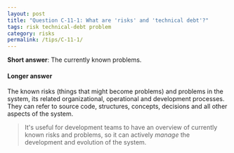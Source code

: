 ```yaml
---
layout: post
title: "Question C-11-1: What are 'risks' and 'technical debt'?"
tags: risk technical-debt problem
category: risks
permalink: /tips/C-11-1/
---
```




**Short answer**: The currently known problems.

#### Longer answer

The known risks (things that might become problems) and problems in the system, its related organizational, operational and development processes. They can refer to source code, structures, concepts,
decisions and all other aspects of the system.


>It's useful for development teams to have an overview of currently known risks and problems, so it can actively _manage_ the development and evolution of the system.
